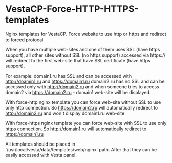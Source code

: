 # VestaCP-Force-HTTP-HTTPS-templates
Nginx templates for VestaCP. Force website to use http or https and redirect to forced protocal

When you have multiple web-sites and one of them uses SSL (have https support),
all other sites without SSL (no https support) accessed via https:// will
redirect to the first web-site that have SSL certificate (have https support).

For example:
domain1.ru has SSL and can be accessed with http://doamin1.ru and https://domain1.ru
domain2.ru has no SSL and can be accessed only with http://domain2.ru and when someone tries to access domain2
via https://domain2.ru - domain1 web-site will be displayed.

With force-http nginx template you can force web-site without SSL to use only http connection.
So https://domain2.ru will automatically redirect to http://domain2.ru and won't display domain1.ru web-site

With force-https nginx template you can force web-site with SSL to use only https connection.
So http://domain1.ru will automatically redirect to https://domain1.ru

All templates should be placed in '/usr/local/vesta/data/templates/web/nginx' path.
After that they can be easily accessed with Vesta panel.
